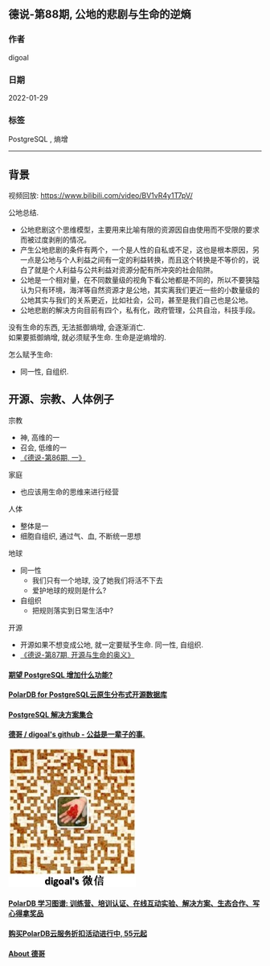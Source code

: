 ## 德说-第88期, 公地的悲剧与生命的逆熵    
                     
### 作者                          
digoal                                              
                                              
### 日期                                              
2022-01-29                                             
                                              
### 标签                                           
PostgreSQL , 熵增                 
                                            
----                                            
                                            
## 背景                                            
视频回放: https://www.bilibili.com/video/BV1vR4y1T7pV/    
  
公地总结.   
- 公地悲剧这个思维模型，主要用来比喻有限的资源因自由使用而不受限的要求而被过度剥削的情况。  
- 产生公地悲剧的条件有两个，一个是人性的自私或不足，这也是根本原因，另一点是公地与个人利益之间有一定的利益转换，而且这个转换是不等价的，说白了就是个人利益与公共利益对资源分配有所冲突的社会陷阱。  
- 公地是一个相对量，在不同数量级的视角下看公地都是不同的，所以不要狭隘认为只有环境，海洋等自然资源才是公地，其实离我们更近一些的小数量级的公地其实与我们的关系更近，比如社会，公司，甚至是我们自己也是公地。  
- 公地悲剧的解决方向目前有四个，私有化，政府管理，公共自治，科技手段。    
  
  
没有生命的东西, 无法抵御熵增, 会逐渐消亡.      
如果要抵御熵增, 就必须赋予生命. 生命是逆熵增的.      
  
怎么赋予生命:       
- 同一性, 自组织.      
  
## 开源、宗教、人体例子  
  
  
宗教  
- 神, 高维的一  
- 召会, 低维的一  
- [《德说-第86期, 一》](../202201/20220122_01.md)   
  
家庭
- 也应该用生命的思维来进行经营
  
人体  
- 整体是一   
- 细胞自组织, 通过气、血, 不断统一思想  
  
  
地球  
- 同一性  
    - 我们只有一个地球, 没了她我们将活不下去     
    - 爱护地球的规则是什么?   
- 自组织  
    - 把规则落实到日常生活中?    
  
  
开源  
- 开源如果不想变成公地, 就一定要赋予生命.  同一性, 自组织.      
- [《德说-第87期, 开源与生命的奥义》](../202201/20220125_02.md)     
  
  
  
  
  
#### [期望 PostgreSQL 增加什么功能?](https://github.com/digoal/blog/issues/76 "269ac3d1c492e938c0191101c7238216")
  
  
#### [PolarDB for PostgreSQL云原生分布式开源数据库](https://github.com/ApsaraDB/PolarDB-for-PostgreSQL "57258f76c37864c6e6d23383d05714ea")
  
  
#### [PostgreSQL 解决方案集合](https://yq.aliyun.com/topic/118 "40cff096e9ed7122c512b35d8561d9c8")
  
  
#### [德哥 / digoal's github - 公益是一辈子的事.](https://github.com/digoal/blog/blob/master/README.md "22709685feb7cab07d30f30387f0a9ae")
  
  
![digoal's wechat](../pic/digoal_weixin.jpg "f7ad92eeba24523fd47a6e1a0e691b59")
  
  
#### [PolarDB 学习图谱: 训练营、培训认证、在线互动实验、解决方案、生态合作、写心得拿奖品](https://www.aliyun.com/database/openpolardb/activity "8642f60e04ed0c814bf9cb9677976bd4")
  
  
#### [购买PolarDB云服务折扣活动进行中, 55元起](https://www.aliyun.com/activity/new/polardb-yunparter?userCode=bsb3t4al "e0495c413bedacabb75ff1e880be465a")
  
  
#### [About 德哥](https://github.com/digoal/blog/blob/master/me/readme.md "a37735981e7704886ffd590565582dd0")
  
